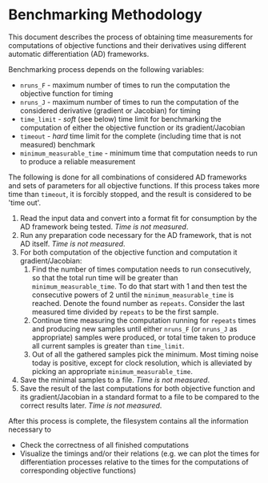 # Benchmarking Methodology

This document describes the process of obtaining time measurements for computations of objective functions and their derivatives using different automatic differentiation (AD) frameworks.

Benchmarking process depends on the following variables:
- `nruns_F` - maximum number of times to run the computation the objective function for timing
- `nruns_J` - maximum number of times to run the computation of the considered derivative (gradient or Jacobian) for timing
- `time_limit` - _soft_ (see below) time limit for benchmarking the computation of either the objective function or its gradient/Jacobian
- `timeout` - _hard_ time limit for the complete (including time that is not measured) benchmark
- `minimum_measurable_time` - minimum time that computation needs to run to produce a reliable measurement

The following is done for all combinations of considered AD frameworks and sets of parameters for all objective functions. If this process takes more time than `timeout`, it is forcibly stopped, and the result is considered to be 'time out'.

1. Read the input data and convert into a format fit for consumption by the AD framework being tested. _Time is not measured_.
1. Run any preparation code necessary for the AD framework, that is not AD itself. _Time is not measured_.
1. For both computation of the objective function and computation it gradient/Jacobian:
    1. Find the number of times computation needs to run consecutively, so that the total run time will be greater than `minimum_measurable_time`. To do that start with 1 and then test the consecutive powers of 2 until the `minimum_measurable_time` is reached. Denote the found number as `repeats`. Consider the last measured time divided by `repeats` to be the first sample.
    1. Continue time measuring the computation running for `repeats` times and producing new samples until either `nruns_F` (or `nruns_J` as appropriate) samples were produced, or total time taken to produce all current samples is greater than `time_limit`.
    1. Out of all the gathered samples pick the minimum. Most timing noise today is positive, except for clock resolution, which is alleviated by picking an appropriate `minimum_measurable_time`.
1. Save the minimal samples to a file. _Time is not measured_.
1. Save the result of the last computations for both objective function and its gradient/Jacobian in a standard format to a file to be compared to the correct results later. _Time is not measured_.

After this process is complete, the filesystem contains all the information necessary to
- Check the correctness of all finished computations
- Visualize the timings and/or their relations (e.g. we can plot the times for differentiation processes relative to the times for the computations of corresponding objective functions)